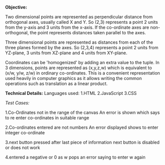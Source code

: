 **Objective:**

Two dimensional points are represented as perpendicular distance from orthogonal axes, usually called X and Y. So (2,3) represents a point 2 units from the y-axis and 3 units from the x-axis. If the co-ordinate axes are non-orthogonal, the point represents distances taken parallel to the axes.

Three dimensional points are represented as distances from each of the three planes formed by the axes. So (2,3,4) represents a point 2 units from YZ-plane, 3 units from XZ-plane and 4 units from XY-plane.

Coordinates can be 'homogenized' by adding an extra value to the tuple. In 3 dimensions, points are represented as (x,y,z,w) which is equivalent to (x/w, y/w, z/w) in ordinary co-ordinates. This is a convenient representation used heavily in computer graphics as it allows writing the common operations such as translation as a linear product.


**Technical Details:**
Languages used:
1.HTML
2.JavaScript
3.CSS


*Test Cases:*

1.Co-Ordinates not in the range of the canvas
An error is shown which says to re enter co-ordinates in suitable range

2.Co-ordinates entered are not numbers
An error displayed shows to enter integer co-ordinate

3.next button pressed after last piece of information
next button is disabled or does not work

4.entered a negative or 0 as w 
pops an error saying to enter w again



